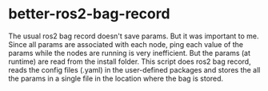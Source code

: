 # better-ros2-bag-record

The usual ros2 bag record doesn't save params. But it was important to me. Since all params are associated with each node, ping each value of the params while the nodes are running is very inefficient. But the params (at runtime) are read from the install folder. This script does ros2 bag record, reads the config files (.yaml) in the user-defined packages and stores the all the params in a single file in the location where the bag is stored.
